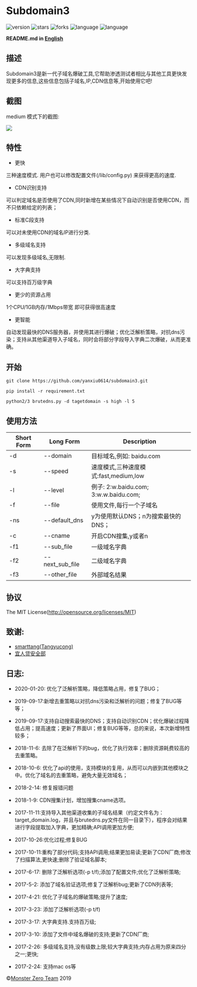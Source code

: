 # Subdomain3

![version](https://img.shields.io/badge/version-2.1-green.svg) ![stars](https://img.shields.io/github/stars/yanxiu0614/subdomain3.svg) ![forks](https://img.shields.io/github/forks/yanxiu0614/subdomain3.svg)  ![language](https://img.shields.io/badge/language-python2%2B-green.svg) ![language](https://img.shields.io/badge/language-python3%2B-green.svg)

**README.md in [English](https://github.com/yanxiu0614/subdomain3/blob/master/README.md)**

## 描述
Subdomain3是新一代子域名爆破工具,它帮助渗透测试者相比与其他工具更快发现更多的信息,这些信息包括子域名,IP,CDN信息等,开始使用它吧!

## 截图
medium 模式下的截图:

![](screenshot.png)

## 特性

* 更快

三种速度模式. 用户也可以修改配置文件(/lib/config.py) 来获得更高的速度.
* CDN识别支持

可以判定域名是否使用了CDN,同时新增在某些情况下自动识别是否使用CDN，而不只依赖给定的列表；
* 标准C段支持

可以对未使用CDN的域名IP进行分类.
* 多级域名支持

可以发现多级域名,无限制.
* 大字典支持

可以支持百万级字典
* 更少的资源占用

1个CPU/1GB内存/1Mbps带宽 即可获得很高速度
* 更智能

自动发现最快的DNS服务器，并使用其进行爆破；优化泛解析策略，对抗dns污染；支持从其他渠道导入子域名，同时会将部分字段导入字典二次爆破，从而更准确。

## 开始

```
git clone https://github.com/yanxiu0614/subdomain3.git

pip install -r requirement.txt

python2/3 brutedns.py -d tagetdomain -s high -l 5
```
## 使用方法

Short Form    | Long Form      | Description
------------- | -------------  |-------------
-d            | --domain       | 目标域名,例如: baidu.com
-s            | --speed        | 速度模式,三种速度模式:fast,medium,low
-l            | --level        | 例子: 2:w.baidu.com; 3:w.w.baidu.com;
-f            | --file         | 使用文件,每行一个子域名
-ns           | --default_dns  | y为使用默认DNS；n为搜索最快的DNS；
-c            | --cname        | 开启CDN搜集,y或者n
-f1           | --sub_file     | 一级域名字典
-f2           | --next_sub_file| 二级域名字典
-f3           | --other_file   | 外部域名结果

## 协议
The MIT License(http://opensource.org/licenses/MIT)

## 致谢:

- <a href="https://github.com/smarttang" target="view_window">smarttang(Tangyucong)</a>
- <a href="https://security.yirendai.com/" target="view_window">宜人贷安全部</a>


## 日志:
- 2020-01-20: 优化了泛解析策略，降低策略占用，修复了BUG；

- 2019-09-17:新增去重策略以对抗dns污染和泛解析的问题；修复了BUG等等；

- 2019-09-17:支持自动搜索最快的DNS；支持自动识别CDN；优化爆破过程降低占用；提高速度；更新了界面UI；修复BUG等等，总的来说，本次新增特性较多；

- 2018-11-6: 去除了在泛解析下的bug，优化了执行效率；删除资源耗费较高的去重策略。

- 2018-10-6: 优化了api的使用，支持模块的复用，从而可以内嵌到其他模块之中。优化了域名的去重策略，避免大量无效域名；

- 2018-2-14: 修复报错问题

- 2018-1-9: CDN搜集计划，增加搜集cname选项。

- 2017-11-11:支持导入其他渠道收集的子域名结果（约定文件名为：target_domain.log，并且与brutedns.py文件在同一目录下），程序会对结果进行字段提取加入字典，更加精确;API调用更加方便;

- 2017-10-26:优化过程;修复BUG

- 2017-10-11:重构了部分代码;支持API调用;结果更加易读;更新了CDN厂商;修改了扫描算法,更快速;删除了验证域名脚本;

- 2017-6-17: 删除了泛解析选项(-p t/f);添加了配置文件;优化了泛解析策略;

- 2017-5-2: 添加了域名验证选项;修复了泛解析bug;更新了CDN列表等;

- 2017-4-21: 优化了子域名的爆破策略;提升了速度;

- 2017-3-23: 添加了泛解析选项(-p t/f)

- 2017-3-17: 大字典支持.支持百万级;

- 2017-3-10: 添加了文件中域名爆破的支持;更新了CDN厂商;

- 2017-2-26: 多级域名支持,没有级数上限;较大字典支持;内存占用为原来四分之一;更快;

- 2017-2-24: 支持mac os等


&copy;<a href="https://github.com/monsterzer0" target="_blank">Monster Zero Team</a>  2019

